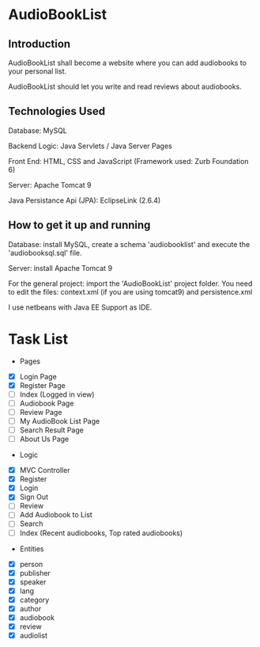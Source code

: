 # AudioBookList

## Introduction ##
AudioBookList shall become a website where you can add audiobooks to your personal list. 

AudioBookList should let you write and read reviews about audiobooks.

## Technologies Used ##
Database: MySQL

Backend Logic: Java Servlets / Java Server Pages

Front End: HTML, CSS and JavaScript (Framework used: Zurb Foundation 6)

Server: Apache Tomcat 9

Java Persistance Api (JPA): EclipseLink (2.6.4)

## How to get it up and running ##
Database: install MySQL, create a schema 'audiobooklist' and execute the 'audiobooksql.sql' file.

Server: install Apache Tomcat 9

For the general project: import the 'AudioBookList' project folder. 
You need to edit the files: context.xml (if you are using tomcat9) and persistence.xml 

I use netbeans with Java EE Support as IDE. 

# Task List #
* Pages 
- [x] Login Page 
- [x] Register Page 
- [ ] Index (Logged in view)
- [ ] Audiobook Page
- [ ] Review Page 
- [ ] My AudioBook List Page 
- [ ] Search Result Page
- [ ] About Us Page 
* Logic
- [x] MVC Controller 
- [x] Register
- [x] Login
- [x] Sign Out
- [ ] Review
- [ ] Add Audiobook to List
- [ ] Search 
- [ ] Index (Recent audiobooks, Top rated audiobooks)
* Entities
- [x] person  
- [x] publisher 
- [x] speaker 
- [x] lang
- [x] category 
- [x] author 
- [x] audiobook 
- [x] review
- [x] audiolist
